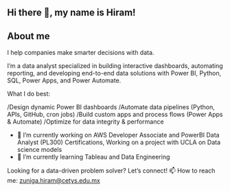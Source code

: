 ## Hi there 👋,  my name is Hiram!

## About me
​I help companies make smarter decisions with data.

I’m a data analyst specialized in building interactive dashboards, automating reporting, and developing end-to-end data solutions with Power BI, Python, SQL, Power Apps, and Power Automate.

What I do best:

/Design dynamic Power BI dashboards
/Automate data pipelines (Python, APIs, GitHub, cron jobs)
/Build custom apps and process flows (Power Apps & Automate)
/Optimize for data integrity & performance

- 🔭 I’m currently working on AWS Developer Associate and PowerBI Data Analyst (PL300) Certifications, Working on a project with UCLA on Data science models
- 🌱 I’m currently learning Tableau and Data Engineering

Looking for a data-driven problem solver? Let’s connect!
📫 How to reach me: zuniga.hiram@cetys.edu.mx 


